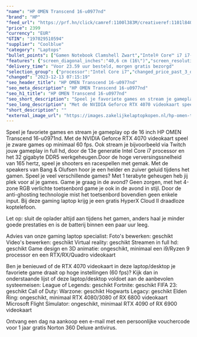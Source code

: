 ```yaml
---
"name": "HP OMEN Transcend 16-u0977nd"
"brand": "HP"
"feed_url": "https://prf.hn/click/camref:1100l383M/creativeref:1101l84031/destination:https%3A%2F%2Fwww.coolblue.nl%2Fproduct%2F927886"
"price": 2399
"currency": "EUR"
"GTIN": "197029510594"
"supplier": "Coolblue"
"category": "Laptops"
"bullet_points": ["Gamen Notebook Clamshell Zwart","Intel® Core™ i7 i7-13700HX 2,1 GHz","40,6 cm (16\") WUXGA 1920 x 1200 Pixels IPS 16:10","32 GB DDR5-SDRAM 4800 MHz 2 x 16 GB","1 TB SSD","NVIDIA GeForce RTX 4070 8 GB Intel® UHD Graphics","Wi-Fi 6E (802.11ax) Ethernet LAN 10,100,1000 Mbit/s Bluetooth 5.3","Lithium-Polymeer (LiPo) 70 Wh 7,75 uur 230 W","Windows 11 Home"]
"features": {"screen_diagonal_inches":"40,6 cm (16\")","screen_resolution":"1920 x 1200 Pixels","processor_family":"Intel® Core™ i7","memory_size":"32 GB","memory_type":"DDR5-SDRAM","total_storage_space":"1 TB","graphics_card":"NVIDIA GeForce RTX 4070","graphics_memory_size":"8 GB","operating_system":"Windows 11 Home","battery_capacity":"70 Wh","width":"356,5 mm","depth":"269 mm","height":"19,9 mm","weight":"2,17 kg"}
"delivery_time": "Voor 23.59 uur besteld, morgen gratis bezorgd"
"selection_group": {"processor":"Intel Core i7","changed_price_past_3_days":false,"product_family":"OMEN"}
"changed": "2023-12-13 07:15:19"
"seo_header_title": "HP OMEN Transcend 16-u0977nd"
"seo_meta_description": "HP OMEN Transcend 16-u0977nd"
"seo_h1_title": "HP OMEN Transcend 16-u0977nd"
"seo_short_description": "Speel je favoriete games en stream je gameplay op de 16 inch HP OMEN Transcend 16-u0971nd."
"seo_long_description": "Met de NVIDIA Geforce RTX 4070 videokaart speel je zware games op minimaal 60 fps. Ook stream je bijvoorbeeld via Twitch jouw gameplay in full hd, door de 13e generatie Intel Core i7 processor en het 32 gigabyte DDR5 werkgeheugen. Door de hoge verversingssnelheid van 165 hertz, speel je shooters en racespellen met gemak. Met de speakers van Bang & Olufsen hoor je een helder en zuiver geluid tijdens het gamen. Speel je veel verschillende games? Met 1 terabyte geheugen heb jij plek voor al je games. Game je graag in de avond? Geen zorgen, met het 4-zone RGB verlichte toetsenbord game je ook in de avond in stijl. Door de anti-ghosting technologie mist het toetsenbord bovendien geen enkele input. Bij deze gaming laptop krijg je een gratis HyperX Cloud II draadloze koptelefoon. \r\n\r\nLet op: sluit de oplader altijd aan tijdens het gamen, anders haal je minder goede prestaties en is de batterij binnen een paar uur leeg. \r\n\r\nAdvies van onze gaming laptop specialist:\r\nFoto's bewerken: geschikt\r\nVideo's bewerken: geschikt\r\nVirtual reality: geschikt\r\nStreamen in full hd: geschikt\r\nGame design en 3D animatie: ongeschikt, minimaal een i9/Ryzen 9 processor en een RTX/RX/Quadro videokaart\r\n\r\n\r\nBen je benieuwd of de RTX 4070 videokaart in deze laptop/desktop je favoriete game draait op hoge instellingen (60 fps)? Kijk dan in onderstaande lijst of deze laptop/desktop voldoet aan de aanbevolen systeemeisen:\r\nLeague of Legends: geschikt\r\nFortnite: geschikt\r\nFIFA 23: geschikt\r\nCall of Duty: Warzone: geschikt\r\nHogwarts Legacy: geschikt\r\nElden Ring: ongeschikt, minimaal RTX 4080/3080 of RX 6800 videokaart\r\nMicrosoft Flight Simulator: ongeschikt, minimaal RTX 4090 of RX 6900 videokaart\r\n\r\n\r\nOntvang een dag na aankoop een e-mail met een persoonlijke vouchercode voor 1 jaar gratis Norton 360 Deluxe antivirus."
"short_description": ""
"external_image_url": "https://images.zakelijkelaptopkopen.nl/hp-omen-transcend-16-u0977nd.webp"
---
```


Speel je favoriete games en stream je gameplay op de 16 inch HP OMEN Transcend 16-u0971nd. Met de NVIDIA Geforce RTX 4070 videokaart speel je zware games op minimaal 60 fps. Ook stream je bijvoorbeeld via Twitch jouw gameplay in full hd, door de 13e generatie Intel Core i7 processor en het 32 gigabyte DDR5 werkgeheugen.Door de hoge verversingssnelheid van 165 hertz, speel je shooters en racespellen met gemak. Met de speakers van Bang & Olufsen hoor je een helder en zuiver geluid tijdens het gamen. Speel je veel verschillende games? Met 1 terabyte geheugen heb jij plek voor al je games. Game je graag in de avond? Geen zorgen, met het 4-zone RGB verlichte toetsenbord game je ook in de avond in stijl. Door de anti-ghosting technologie mist het toetsenbord bovendien geen enkele input. Bij deze gaming laptop krijg je een gratis HyperX Cloud II draadloze koptelefoon.

Let op: sluit de oplader altijd aan tijdens het gamen, anders haal je minder goede prestaties en is de batterij binnen een paar uur leeg.

Advies van onze gaming laptop specialist:
Foto's bewerken: geschikt
Video's bewerken: geschikt
Virtual reality: geschikt
Streamen in full hd: geschikt
Game design en 3D animatie: ongeschikt, minimaal een i9/Ryzen 9 processor en een RTX/RX/Quadro videokaart


Ben je benieuwd of de RTX 4070 videokaart in deze laptop/desktop je favoriete game draait op hoge instellingen (60 fps)? Kijk dan in onderstaande lijst of deze laptop/desktop voldoet aan de aanbevolen systeemeisen:
League of Legends: geschikt
Fortnite: geschikt
FIFA 23: geschikt
Call of Duty: Warzone: geschikt
Hogwarts Legacy: geschikt
Elden Ring: ongeschikt, minimaal RTX 4080/3080 of RX 6800 videokaart
Microsoft Flight Simulator: ongeschikt, minimaal RTX 4090 of RX 6900 videokaart


Ontvang een dag na aankoop een e-mail met een persoonlijke vouchercode voor 1 jaar gratis Norton 360 Deluxe antivirus.